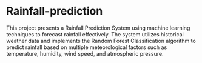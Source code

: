 # Rainfall-prediction
This project presents a Rainfall Prediction System using machine learning techniques to forecast rainfall effectively. The system utilizes historical weather data and implements the Random Forest Classification algorithm to predict rainfall based on multiple meteorological factors such as temperature, humidity, wind speed, and atmospheric pressure.
